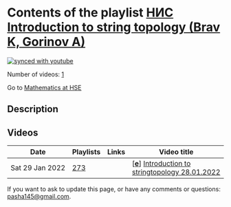 # Contents of the playlist [НИС Introduction to string topology (Brav K, Gorinov A)](https://www.youtube.com/playlist?list=PLq3E5oubNNoCYp6rsBrXsZWv8KN-HJ4-R)

[![synced with youtube](https://img.shields.io/github/last-commit/mathphysschool/mathphysschool.github.io/autoupdate1?label=synced%20with%20youtube)](https://github.com/mathphysschool/mathphysschool.github.io/commits/autoupdate1)

Number of videos: [1](#videos)

Go to [Mathematics at HSE](../README.md)

## Description



## Videos

|Date|Playlists|Links|Video title|
|---|---|---|---|
| Sat&nbsp;29&nbsp;Jan&nbsp;2022 | [273](../playlists/273 "НИС Introduction to string topology (Brav K, Gorinov A)") |  | [[**e**](https://studio.youtube.com/video/I3lcD1dqoQE/edit "Edit")] [Introduction to stringtopology 28.01.2022](https://www.youtube.com/watch?v=I3lcD1dqoQE&list=PLq3E5oubNNoCYp6rsBrXsZWv8KN-HJ4-R) |


 If you want to ask to update this page, or have any comments or questions: <pasha145@gmail.com>.
